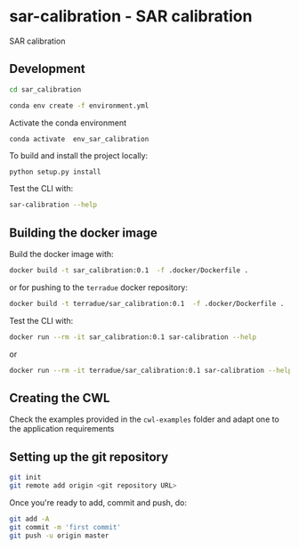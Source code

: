 # sar-calibration - SAR calibration

SAR calibration

## Development 

```bash
cd sar_calibration
```

```bash
conda env create -f environment.yml
```

Activate the conda environment

```bash
conda activate  env_sar_calibration
```

To build and install the project locally:

```
python setup.py install
```

Test the CLI with:

```bash
sar-calibration --help
```

## Building the docker image

Build the docker image with:

```bash
docker build -t sar_calibration:0.1  -f .docker/Dockerfile .
```

or for pushing to the `terradue` docker repository:

```bash
docker build -t terradue/sar_calibration:0.1  -f .docker/Dockerfile .
```

Test the CLI with:

```bash
docker run --rm -it sar_calibration:0.1 sar-calibration --help
```

or 

```bash
docker run --rm -it terradue/sar_calibration:0.1 sar-calibration --help
```

## Creating the CWL

Check the examples provided in the `cwl-examples` folder and adapt one to the application requirements

## Setting up the git repository

```bash
git init
git remote add origin <git repository URL>
```

Once you're ready to add, commit and push, do:

```bash
git add -A
git commit -m 'first commit'
git push -u origin master
```
